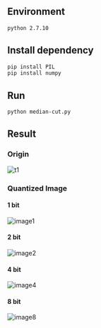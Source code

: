 ## Environment 

```bash
python 2.7.10
```

## Install dependency

```bash
pip install PIL
pip install numpy
```

## Run
```bash
python median-cut.py
```

## Result

### Origin

![t1](https://user-images.githubusercontent.com/6240395/55372748-d2518780-54d0-11e9-882a-7412ff748057.jpg)


### Quantized Image

#### 1 bit

![image1](https://user-images.githubusercontent.com/6240395/55373379-eeeebf00-54d2-11e9-9e3e-1c7c4cd580c4.jpg)



#### 2 bit

![image2](https://user-images.githubusercontent.com/6240395/55373384-f1e9af80-54d2-11e9-9a94-e08d9ff84391.jpg)

#### 4 bit

![image4](https://user-images.githubusercontent.com/6240395/55373395-f615cd00-54d2-11e9-9332-4c3502613ffc.jpg)

#### 8 bit

![image8](https://user-images.githubusercontent.com/6240395/55373400-f9a95400-54d2-11e9-9d48-9bd34f2693e6.jpg)

